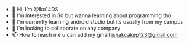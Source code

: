 - 👋 Hi, I’m @Iko14DS
- 👀 I’m interested in 3d but wanna learning about programming tho
- 🌱 I’m currently learning android studio but its usually from my campus
- 💞️ I’m looking to collaborate on any company
- 📫 How to reach me u can add my gmail ishakcakep123@gmail.com

<!---
Iko14DS/Iko14DS is a ✨ special ✨ repository because its `README.md` (this file) appears on your GitHub profile.
You can click the Preview link to take a look at your changes.
--->
